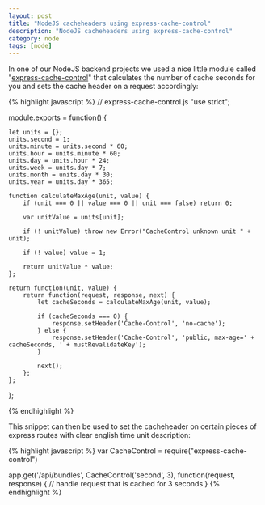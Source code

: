```yaml
---
layout: post
title: "NodeJS cacheheaders using express-cache-control"
description: "NodeJS cacheheaders using express-cache-control"
category: node
tags: [node]
---
```



In one of our NodeJS backend projects we used a nice little module called "[express-cache-control](https://github.com/idottv/express-cache-control/blob/master/cache.js)" that calculates the number of cache seconds for you and sets the cache header on a request accordingly:

{% highlight javascript %}
// express-cache-control.js
"use strict";

module.exports = function() {

    let units = {};
    units.second = 1;
    units.minute = units.second * 60;
    units.hour = units.minute * 60;
    units.day = units.hour * 24;
    units.week = units.day * 7;
    units.month = units.day * 30;
    units.year = units.day * 365;

    function calculateMaxAge(unit, value) {
        if (unit === 0 || value === 0 || unit === false) return 0;

        var unitValue = units[unit];

        if (! unitValue) throw new Error("CacheControl unknown unit " + unit);

        if (! value) value = 1;

        return unitValue * value;
    };

    return function(unit, value) {
        return function(request, response, next) {
            let cacheSeconds = calculateMaxAge(unit, value);

            if (cacheSeconds === 0) {
                response.setHeader('Cache-Control', 'no-cache');
            } else {
                response.setHeader('Cache-Control', 'public, max-age=' + cacheSeconds, ' + mustRevalidateKey');
            }

            next();
        };
    };

};

{% endhighlight %}

This snippet can then be used to set the cacheheader on certain pieces of express routes with clear english time unit description:

{% highlight javascript %}
var CacheControl = require("express-cache-control")

app.get('/api/bundles', CacheControl('second', 3), function(request, response) {
    // handle request that is cached for 3 seconds
}
{% endhighlight %}
